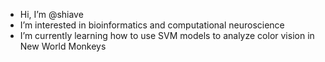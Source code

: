 - Hi, I’m @shiave
- I’m interested in bioinformatics and computational neuroscience
- I’m currently learning how to use SVM models to analyze color vision in New World Monkeys

<!---
shiave/shiave is a ✨ special ✨ repository because its `README.md` (this file) appears on your GitHub profile.
You can click the Preview link to take a look at your changes.
--->
